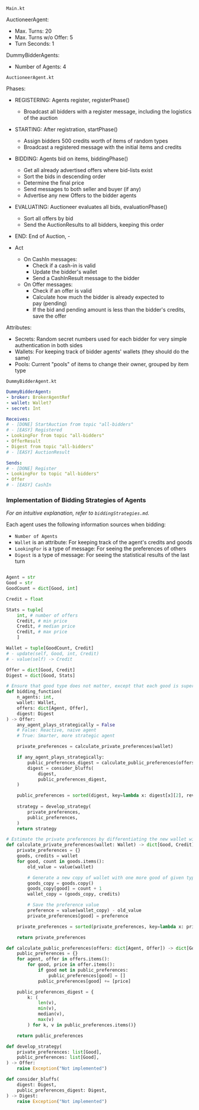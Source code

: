 `Main.kt`

AuctioneerAgent:
* Max. Turns: 20
* Max. Turns w/o Offer: 5
* Turn Seconds: 1

DummyBidderAgents:
* Number of Agents: 4

`AuctioneerAgent.kt`

Phases:
* REGISTERING: Agents register, registerPhase()
    * Broadcast all bidders with a register message, including the logistics of the auction
* STARTING: After registration, startPhase()
    * Assign bidders 500 credits worth of items of random types
    * Broadcast a registered message with the initial items and credits
* BIDDING: Agents bid on items, biddingPhase()
    * Get all already advertised offers where bid-lists exist
    * Sort the bids in descending order
    * Determine the final price
    * Send messages to both seller and buyer (if any)
    * Advertise any new Offers to the bidder agents
* EVALUATING: Auctioneer evaluates all bids, evaluationPhase()
    * Sort all offers by bid
    * Send the AuctionResults to all bidders, keeping this order
* END: End of Auction, -

* Act 
    * On CashIn messages:
        * Check if a cash-in is valid
        * Update the bidder's wallet
        * Send a CashInResult message to the bidder
    * On Offer messages:
        * Check if an offer is valid
        * Calculate how much the bidder is already expected to pay (pending)
        * If the bid and pending amount is less than the bidder's credits, save the offer 

Attributes:
* Secrets: Random secret numbers used for each bidder for very simple authentication in both sides
* Wallets: For keeping track of bidder agents' wallets (they should do the same)
* Pools: Current "pools" of items to change their owner, grouped by item type

`DummyBidderAgent.kt`

```yaml
DummyBidderAgent:
- broker: BrokerAgentRef
- wallet: Wallet?
- secret: Int

Receives:
# - [DONE] StartAuction from topic "all-bidders"
# - [EASY] Registered
- LookingFor from topic "all-bidders"
- OfferResult
- Digest from topic "all-bidders"
# - [EASY] AuctionResult

Sends:
# - [DONE] Register
- LookingFor to topic "all-bidders"
- Offer
# - [EASY] CashIn
```

### Implementation of Bidding Strategies of Agents

_For an intuitive explanation, refer to `biddingStrategies.md`._

Each agent uses the following information sources when bidding:
* `Number of Agents`
* `Wallet` is an attribute: For keeping track of the agent's credits and goods
* `LookingFor` is a type of message: For seeing the preferences of others
* `Digest` is a type of message: For seeing the statistical results of the last turn

```python

Agent = str
Good = str
GoodCount = dict[Good, int]

Credit = float 

Stats = tuple[
    int, # number of offers
    Credit, # min price
    Credit, # median price
    Credit, # max price
    ]

Wallet = tuple[GoodCount, Credit]
# - update(self, Good, int, Credit)
# - value(self) -> Credit

Offer = dict[Good, Credit]
Digest = dict[Good, Stats]

# Ensure that good type does not matter, except that each good is superadditive, this means: u(av + bv) >= u(av) + u(bv) for any v and any good type
def bidding_function(
    n_agents: int, 
    wallet: Wallet, 
    offers: dict[Agent, Offer], 
    digest: Digest
) -> Offer:
    any_agent_plays_strategically = False
    # False: Reactive, naive agent
    # True: Smarter, more strategic agent

    private_preferences = calculate_private_preferences(wallet)

    if any_agent_plays_strategically:
        public_preferences_digest = calculate_public_preferences(offers)
        digest = consider_bluffs(
            digest,
            public_preferences_digest,
    )

    public_preferences = sorted(digest, key=lambda x: digest[x][2], reverse=True)
    
    strategy = develop_strategy(
        private_preferences, 
        public_preferences,
    )
    return strategy

# Estimate the private preferences by differentiating the new wallet with one more good for a specific type and the old wallet
def calculate_private_preferences(wallet: Wallet) -> dict[Good, Credit]:
    private_preferences = {}
    goods, credits = wallet
    for good, count in goods.items():
        old_value = value(wallet)

        # Generate a new copy of wallet with one more good of given type
        goods_copy = goods.copy()
        goods_copy[good] = count + 1
        wallet_copy = (goods_copy, credits)

        # Save the preference value
        preference = value(wallet_copy) - old_value
        private_preferences[good] = preference

    private_preferences = sorted(private_preferences, key=lambda x: private_preferences[x], reverse=True)

    return private_preferences

def calculate_public_preferences(offers: dict[Agent, Offer]) -> dict[Good, Credit]:
    public_preferences = {}
    for agent, offer in offers.items():
        for good, price in offer.items():
            if good not in public_preferences:
                public_preferences[good] = []
            public_preferences[good] += [price]

    public_preferences_digest = {
        k: (
            len(v), 
            min(v), 
            median(v), 
            max(v)
        ) for k, v in public_preferences.items()}

    return public_preferences

def develop_strategy(
    private_preferences: list[Good], 
    public_preferences: list[Good],
) -> Offer:
    raise Exception("Not implemented")

def consider_bluffs(
    digest: Digest,
    public_preferences_digest: Digest,
) -> Digest:
    raise Exception("Not implemented")
```